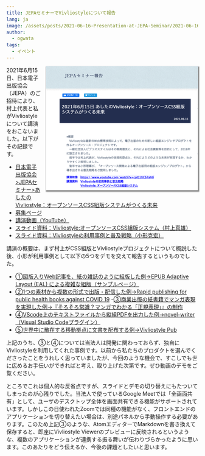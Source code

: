 ```yaml
---
title: JEPAセミナーでVivliostyleについて報告
lang: ja
image: /assets/posts/2021-06-16-Presentation-at-JEPA-Seminar/2021-06-16-Presentation-at-JEPA-Seminar.png
author:
  - ogwata
tags:
  - イベント
---
```

<div style="float: right; margin: 0 0 1em 1em;"><img src="/assets/posts/2021-06-16-Presentation-at-JEPA-Seminar/2021-06-16-Presentation-at-JEPA-Seminar.png" alt="JEPAセミナーでVivliostyleについて報告" style="width: 400px; box-shadow: 1px 2px 2.5px 1.5px grey;" /></div>

2021年6月15日、日本電子出版協会（JEPA）のご招待により、村上代表と私がVivliostyleについて講演をおこないました。以下がその記録です。

- [日本電子出版協会>JEPAセミナー>あしたのVivliostyle：オープンソースCSS組版システムがつくる未来<i class="fas fa-external-link-alt"></i>](https://www.jepa.or.jp/sem/20210615/?fbclid=IwAR0DdYxrqzSs2Q8ztw_l1xHHZ6YIe-W_bXYJ-3UCX-mdviw5vZJneSoro8M)
- [募集ページ<i class="fas fa-external-link-alt"></i>](https://kokucheese.com/event/index/611843/)
- [講演動画（YouTube）<i class="fas fa-external-link-alt"></i>](https://www.youtube.com/watch?v=cpQ1XCS7aV0)
- [スライド資料：Vivliostyle:オープンソースCSS組版システム（村上真雄）](https://vivliostyle.org/viewer/#src=https://vivliostyle.github.io/vivliostyle_doc/ja/events/JEPA20210615/slide.html&bookMode=true&spread=false)
- [スライド資料：Vivliostyleの利用事例と普及戦略（小形克宏）](https://vivliostyle.org/assets/posts/2021-06-16-Presentation-at-JEPA-Seminar/20210615_VivliostyleUse%20Cases.pdf)

講演の概要は、まず村上がCSS組版とVivliostyleプロジェクトについて概説した後、小形が利用事例として以下の5つをデモを交えて報告するというものでした。

- [①図版入りWeb記事を、紙の雑誌のように組版した例->EPUB Adaptive Layout (EAL) による複雑な組版（サンプルページ）](https://vivliostyle.org/viewer/#src=https://vivliostyle.github.io/vivliostyle_doc/samples/webmag/index.html&style=https://vivliostyle.github.io/vivliostyle_doc/samples/webmag/css/viv-style-v.css&bookMode=true)
- [②1つの素材から複数の形式で出版・配信した例->Rapid publishing for public health books against COVID 19](https://github.com/vivliostyle/community/wiki/Rapid-publishing-for-public-health-books-against-COVID-19)
-[③商業出版の紙書籍でマンガ表現を実現した例->『そろそろ常識？マンガでわかる「正規表現」』の制作<i class="fas fa-external-link-alt"></i>](https://libroworks.co.jp/?p=3271)
- [④VScode上のテキストファイルから縦組PDFを出力した例->novel-writer（Visual Studio Codeプラグイン）<i class="fas fa-external-link-alt"></i>](https://marketplace.visualstudio.com/items?itemName=TaiyoFujii.novel-writer)
- [⑤世界中に散在する移動拠点に文書を配布する例->Vivliostyle Pub](https://vivliostyle.org/ja/getting-started/#vivliostyle-pub)

上記のうち、③と④については当法人は開発に関わっておらず、独自にVivliostyleを利用してくれた事例です。以前から私たちのプロダクトを選んでくださったことをうれしく思っていましたが、今回のような機会で、すこしでも世に広めるお手伝いができればと考え、取り上げた次第です。ぜひ動画のデモをご覧ください。

ところでこれは個人的な反省点ですが、スライドとデモの切り替えにもたついてしまったのが心残りでした。当法人で使っているGoogle Meetでは「全画面共有」として、ユーザのデスクトップ全体を画面共有できる機能がサポートされています。しかしこの日使われたZoomでは同種の機能がなく、フロントエンドのアプリケーションを切り替えたい場合は、別途パネルから手動操作する必要があります。このため上記③のような、AtomエディターでMarkdownを書き換えて保存すると、即座にVivliostyle Viewerのプレビューに反映されるというような、複数のアプリケーションが連携する振る舞いが伝わりづらかったように思います。このあたりをどう伝えるか、今後の課題としたいと思います。